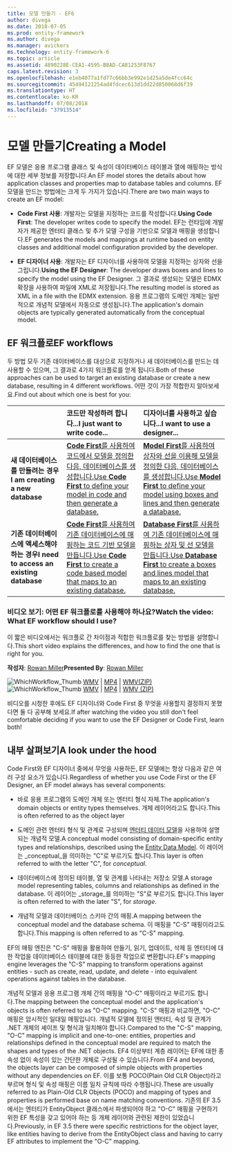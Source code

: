 ```yaml
---
title: 모델 만들기 - EF6
author: divega
ms.date: 2018-07-05
ms.prod: entity-framework
ms.author: divega
ms.manager: avickers
ms.technology: entity-framework-6
ms.topic: article
ms.assetid: 4890228E-CEA1-4595-B8AD-CA81253F8767
caps.latest.revision: 3
ms.openlocfilehash: e1eb4077a1fd77c66bb3e992e1d25a5de4fcc64c
ms.sourcegitcommit: 45494121254ad4fdcec613d1dd22d850068d6f39
ms.translationtype: HT
ms.contentlocale: ko-KR
ms.lasthandoff: 07/08/2018
ms.locfileid: "37913514"
---
```

# <a name="creating-a-model"></a><span data-ttu-id="c64bb-102">모델 만들기</span><span class="sxs-lookup"><span data-stu-id="c64bb-102">Creating a Model</span></span>

<span data-ttu-id="c64bb-103">EF 모델은 응용 프로그램 클래스 및 속성이 데이터베이스 테이블과 열에 매핑하는 방식에 대한 세부 정보를 저장합니다.</span><span class="sxs-lookup"><span data-stu-id="c64bb-103">An EF model stores the details about how application classes and properties map to database tables and columns.</span></span> <span data-ttu-id="c64bb-104">EF 모델을 만드는 방법에는 크게 두 가지가 있습니다.</span><span class="sxs-lookup"><span data-stu-id="c64bb-104">There are two main ways to create an EF model:</span></span>

- <span data-ttu-id="c64bb-105">**Code First 사용**: 개발자는 모델을 지정하는 코드를 작성합니다.</span><span class="sxs-lookup"><span data-stu-id="c64bb-105">**Using Code First**: The developer writes code to specify the model.</span></span> <span data-ttu-id="c64bb-106">EF는 런타임에 개발자가 제공한 엔터티 클래스 및 추가 모델 구성을 기반으로 모델과 매핑을 생성합니다.</span><span class="sxs-lookup"><span data-stu-id="c64bb-106">EF generates the models and mappings at runtime based on entity classes and additional model configuration provided by the developer.</span></span>

- <span data-ttu-id="c64bb-107">**EF 디자이너 사용**: 개발자는 EF 디자이너를 사용하여 모델을 지정하는 상자와 선을 그립니다.</span><span class="sxs-lookup"><span data-stu-id="c64bb-107">**Using the EF Designer**: The developer draws boxes and lines to specify the model using the EF Designer.</span></span> <span data-ttu-id="c64bb-108">그 결과로 생성되는 모델은 EDMX 확장을 사용하여 파일에 XML로 저장됩니다.</span><span class="sxs-lookup"><span data-stu-id="c64bb-108">The resulting model is stored as XML in a file with the EDMX extension.</span></span> <span data-ttu-id="c64bb-109">응용 프로그램의 도메인 개체는 일반적으로 개념적 모델에서 자동으로 생성됩니다.</span><span class="sxs-lookup"><span data-stu-id="c64bb-109">The application's domain objects are typically generated automatically from the conceptual model.</span></span>

## <a name="ef-workflows"></a><span data-ttu-id="c64bb-110">EF 워크플로</span><span class="sxs-lookup"><span data-stu-id="c64bb-110">EF workflows</span></span>

<span data-ttu-id="c64bb-111">두 방법 모두 기존 데이터베이스를 대상으로 지정하거나 새 데이터베이스를 만드는 데 사용할 수 있으며, 그 결과로 4가지 워크플로를 얻게 됩니다.</span><span class="sxs-lookup"><span data-stu-id="c64bb-111">Both of these approaches can be used to target an existing database or create a new database, resulting in 4 different workflows.</span></span>
<span data-ttu-id="c64bb-112">어떤 것이 가장 적합한지 알아보세요.</span><span class="sxs-lookup"><span data-stu-id="c64bb-112">Find out about which one is best for you:</span></span>  

|                                           | <span data-ttu-id="c64bb-113">코드만 작성하려 합니다...</span><span class="sxs-lookup"><span data-stu-id="c64bb-113">I just want to write code...</span></span>                                                                                                                   | <span data-ttu-id="c64bb-114">디자이너를 사용하고 싶습니다...</span><span class="sxs-lookup"><span data-stu-id="c64bb-114">I want to use a designer...</span></span>                                                                                                                        |
|:------------------------------------------|:-----------------------------------------------------------------------------------------------------------------------------------------------|:---------------------------------------------------------------------------------------------------------------------------------------------------|
| <span data-ttu-id="c64bb-115">**새 데이터베이스를 만들려는 경우**</span><span class="sxs-lookup"><span data-stu-id="c64bb-115">**I am creating a new database**</span></span>          | [<span data-ttu-id="c64bb-116">**Code First**를 사용하여 코드에서 모델을 정의한 다음, 데이터베이스를 생성합니다.</span><span class="sxs-lookup"><span data-stu-id="c64bb-116">Use **Code First** to define your model in code and then generate a database.</span></span>](~/ef6/modeling/code-first/workflows/new-database.md)           | [<span data-ttu-id="c64bb-117">**Model First**를 사용하여 상자와 선을 이용해 모델을 정의한 다음, 데이터베이스를 생성합니다.</span><span class="sxs-lookup"><span data-stu-id="c64bb-117">Use **Model First** to define your model using boxes and lines and then generate a database.</span></span>](~/ef6/modeling/designer/workflows/model-first.md)   |
| <span data-ttu-id="c64bb-118">**기존 데이터베이스에 액세스해야 하는 경우**</span><span class="sxs-lookup"><span data-stu-id="c64bb-118">**I need to access an existing database**</span></span> | [<span data-ttu-id="c64bb-119">**Code First**를 사용하여 기존 데이터베이스에 매핑하는 코드 기반 모델을 만듭니다.</span><span class="sxs-lookup"><span data-stu-id="c64bb-119">Use **Code First** to create a code based model that maps to an existing database.</span></span>](~/ef6/modeling/code-first/workflows/existing-database.md) | [<span data-ttu-id="c64bb-120">**Database First**를 사용하여 기존 데이터베이스에 매핑하는 상자 및 선 모델을 만듭니다.</span><span class="sxs-lookup"><span data-stu-id="c64bb-120">Use **Database First** to create a boxes and lines model that maps to an existing database.</span></span>](~/ef6/modeling/designer/workflows/database-first.md) |

### <a name="watch-the-video-what-ef-workflow-should-i-use"></a><span data-ttu-id="c64bb-121">비디오 보기: 어떤 EF 워크플로를 사용해야 하나요?</span><span class="sxs-lookup"><span data-stu-id="c64bb-121">Watch the video: What EF workflow should I use?</span></span>

<span data-ttu-id="c64bb-122">이 짧은 비디오에서는 워크플로 간 차이점과 적합한 워크플로를 찾는 방법을 설명합니다.</span><span class="sxs-lookup"><span data-stu-id="c64bb-122">This short video explains the differences, and how to find the one that is right for you.</span></span>

<span data-ttu-id="c64bb-123">**작성자**: [Rowan Miller](http://romiller.com/)</span><span class="sxs-lookup"><span data-stu-id="c64bb-123">**Presented By**: [Rowan Miller](http://romiller.com/)</span></span>

<span data-ttu-id="c64bb-124">![WhichWorkflow_Thumb](../media/whichworkflow-thumb.png) [WMV](http://download.microsoft.com/download/8/F/8/8F81F4CD-3678-4229-8D79-0C63FFA3C595/HDI_ITPro_Technet_winvideo_ChoseYourWorkflow.wmv) | [MP4](http://download.microsoft.com/download/8/F/8/8F81F4CD-3678-4229-8D79-0C63FFA3C595/HDI_ITPro_Technet_mp4video_ChoseYourWorkflow.m4v) | [WMV(ZIP)](http://download.microsoft.com/download/8/F/8/8F81F4CD-3678-4229-8D79-0C63FFA3C595/HDI_ITPro_Technet_winvideo_ChoseYourWorkflow.zip)</span><span class="sxs-lookup"><span data-stu-id="c64bb-124">![WhichWorkflow_Thumb](../media/whichworkflow-thumb.png) [WMV](http://download.microsoft.com/download/8/F/8/8F81F4CD-3678-4229-8D79-0C63FFA3C595/HDI_ITPro_Technet_winvideo_ChoseYourWorkflow.wmv) | [MP4](http://download.microsoft.com/download/8/F/8/8F81F4CD-3678-4229-8D79-0C63FFA3C595/HDI_ITPro_Technet_mp4video_ChoseYourWorkflow.m4v) | [WMV (ZIP)](http://download.microsoft.com/download/8/F/8/8F81F4CD-3678-4229-8D79-0C63FFA3C595/HDI_ITPro_Technet_winvideo_ChoseYourWorkflow.zip)</span></span>

<span data-ttu-id="c64bb-125">비디오를 시청한 후에도 EF 디자이너와 Code First 중 무엇을 사용할지 결정하지 못했다면 둘 다 공부해 보세요.</span><span class="sxs-lookup"><span data-stu-id="c64bb-125">If after watching the video you still don't feel comfortable deciding if you want to use the EF Designer or Code First, learn both!</span></span>

## <a name="a-look-under-the-hood"></a><span data-ttu-id="c64bb-126">내부 살펴보기</span><span class="sxs-lookup"><span data-stu-id="c64bb-126">A look under the hood</span></span>

<span data-ttu-id="c64bb-127">Code First와 EF 디자이너 중에서 무엇을 사용하든, EF 모델에는 항상 다음과 같은 여러 구성 요소가 있습니다.</span><span class="sxs-lookup"><span data-stu-id="c64bb-127">Regardless of whether you use Code First or the EF Designer, an EF model always has several components:</span></span>

- <span data-ttu-id="c64bb-128">바로 응용 프로그램의 도메인 개체 또는 엔터티 형식 자체.</span><span class="sxs-lookup"><span data-stu-id="c64bb-128">The application's domain objects or entity types themselves.</span></span> <span data-ttu-id="c64bb-129">개체 레이어라고도 합니다.</span><span class="sxs-lookup"><span data-stu-id="c64bb-129">This is often referred to as the object layer</span></span>

- <span data-ttu-id="c64bb-130">도메인 관련 엔터티 형식 및 관계로 구성되며 [엔터티 데이터 모델](~/ef6/resources/glossary.md#entity-data-model)을 사용하여 설명되는 개념적 모델.</span><span class="sxs-lookup"><span data-stu-id="c64bb-130">A conceptual model consisting of domain-specific entity types and relationships, described using the [Entity Data Model](~/ef6/resources/glossary.md#entity-data-model).</span></span> <span data-ttu-id="c64bb-131">이 레이어는 _conceptual_을 의미하는 "C"로 부르기도 합니다.</span><span class="sxs-lookup"><span data-stu-id="c64bb-131">This layer is often referred to with the letter "C", for _conceptual_.</span></span>

- <span data-ttu-id="c64bb-132">데이터베이스에 정의된 테이블, 열 및 관계를 나타내는 저장소 모델.</span><span class="sxs-lookup"><span data-stu-id="c64bb-132">A storage model representing tables, columns and relationships as defined in the database.</span></span> <span data-ttu-id="c64bb-133">이 레이어는 _storage_를 의미하는 "S"로 부르기도 합니다.</span><span class="sxs-lookup"><span data-stu-id="c64bb-133">This layer is often referred to with the later "S", for _storage_.</span></span>  

- <span data-ttu-id="c64bb-134">개념적 모델과 데이터베이스 스키마 간의 매핑.</span><span class="sxs-lookup"><span data-stu-id="c64bb-134">A mapping between the conceptual model and the database schema.</span></span> <span data-ttu-id="c64bb-135">이 매핑을 "C-S" 매핑이라고도 합니다.</span><span class="sxs-lookup"><span data-stu-id="c64bb-135">This mapping is often referred to as "C-S" mapping.</span></span>

<span data-ttu-id="c64bb-136">EF의 매핑 엔진은 "C-S" 매핑을 활용하여 만들기, 읽기, 업데이트, 삭제 등 엔터티에 대한 작업을 데이터베이스 테이블에 대한 동등한 작업으로 변환합니다.</span><span class="sxs-lookup"><span data-stu-id="c64bb-136">EF's mapping engine leverages the "C-S" mapping to transform operations against entities - such as create, read, update, and delete - into equivalent operations against tables in the database.</span></span>

<span data-ttu-id="c64bb-137">개념적 모델과 응용 프로그램 개체 간의 매핑을 "O-C" 매핑이라고 부르기도 합니다.</span><span class="sxs-lookup"><span data-stu-id="c64bb-137">The mapping between the conceptual model and the application's objects is often referred to as "O-C" mapping.</span></span> <span data-ttu-id="c64bb-138">"C-S" 매핑과 비교하면, "O-C" 매핑은 암시적인 일대일 매핑입니다. 개념적 모델에 정의된 엔터티, 속성 및 관계가 .NET 개체의 셰이프 및 형식과 일치해야 합니다.</span><span class="sxs-lookup"><span data-stu-id="c64bb-138">Compared to the "C-S" mapping, "O-C" mapping is implicit and one-to-one: entities, properties and relationships defined in the conceptual model are required to match the shapes and types of the .NET objects.</span></span> <span data-ttu-id="c64bb-139">EF4 이상부터 계층 레이어는 EF에 대한 종속성 없이 속성이 있는 간단한 개체로 구성될 수 있습니다.</span><span class="sxs-lookup"><span data-stu-id="c64bb-139">From EF4 and beyond, the objects layer can be composed of simple objects with properties without any dependencies on EF.</span></span> <span data-ttu-id="c64bb-140">이를 보통 POCO(Plain Old CLR Object)라고 부르며 형식 및 속성 매핑은 이름 일치 규칙에 따라 수행됩니다.</span><span class="sxs-lookup"><span data-stu-id="c64bb-140">These are usually referred to as Plain-Old CLR Objects (POCO) and mapping of types and properties is performed base on name matching conventions.</span></span> <span data-ttu-id="c64bb-141">기존의 EF 3.5에서는 엔터티가 EntityObject 클래스에서 파생되어야 하고 "O-C" 매핑을 구현하기 위한 EF 특성을 갖고 있어야 하는 등 개체 레이어와 관련된 제한이 있었습니다.</span><span class="sxs-lookup"><span data-stu-id="c64bb-141">Previously, in EF 3.5 there were specific restrictions for the object layer, like entities having to derive from the EntityObject class and having to carry EF attributes to implement the "O-C" mapping.</span></span>
